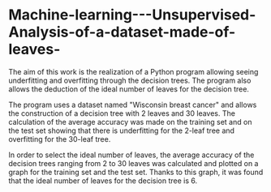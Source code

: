# Machine-learning---Unsupervised-Analysis-of-a-dataset-made-of-leaves-


The aim of this work is the realization of a Python program allowing seeing underfitting and overfitting through the decision trees. The program also allows the deduction of the ideal number of leaves for the decision tree. 

The program uses a dataset named "Wisconsin breast cancer" and allows the construction of a decision tree with 2 leaves and 30 leaves. The calculation of the average accuracy was made on the training set and on the test set showing that there is underfitting for the 2-leaf tree and overfitting for the 30-leaf tree. 

In order to select the ideal number of leaves, the average accuracy of the decision trees ranging from 2 to 30 leaves was calculated and plotted on a graph for the training set and the test set. Thanks to this graph, it was found that the ideal number of leaves for the decision tree is 6.

